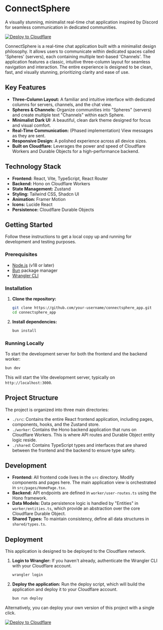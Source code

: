 # ConnectSphere

A visually stunning, minimalist real-time chat application inspired by Discord for seamless communication in dedicated communities.

[![Deploy to Cloudflare](https://deploy.workers.cloudflare.com/button)](https://deploy.workers.cloudflare.com/?url=https://github.com/tommyramelet40-maker/generated-app-20251002-1852)

ConnectSphere is a real-time chat application built with a minimalist design philosophy. It allows users to communicate within dedicated spaces called 'Spheres' (servers), each containing multiple text-based 'Channels'. The application features a classic, intuitive three-column layout for seamless navigation and interaction. The entire experience is designed to be clean, fast, and visually stunning, prioritizing clarity and ease of use.

## Key Features

*   **Three-Column Layout:** A familiar and intuitive interface with dedicated columns for servers, channels, and the chat view.
*   **Spheres & Channels:** Organize communities into "Spheres" (servers) and create multiple text "Channels" within each Sphere.
*   **Minimalist Dark UI:** A beautiful, clean dark theme designed for focus and visual comfort.
*   **Real-Time Communication:** (Phased implementation) View messages as they are sent.
*   **Responsive Design:** A polished experience across all device sizes.
*   **Built on Cloudflare:** Leverages the power and speed of Cloudflare Workers and Durable Objects for a high-performance backend.

## Technology Stack

*   **Frontend:** React, Vite, TypeScript, React Router
*   **Backend:** Hono on Cloudflare Workers
*   **State Management:** Zustand
*   **Styling:** Tailwind CSS, Shadcn UI
*   **Animation:** Framer Motion
*   **Icons:** Lucide React
*   **Persistence:** Cloudflare Durable Objects

## Getting Started

Follow these instructions to get a local copy up and running for development and testing purposes.

### Prerequisites

*   [Node.js](https://nodejs.org/) (v18 or later)
*   [Bun](https://bun.sh/) package manager
*   [Wrangler CLI](https://developers.cloudflare.com/workers/wrangler/install-and-update/)

### Installation

1.  **Clone the repository:**
    ```sh
    git clone https://github.com/your-username/connectsphere_app.git
    cd connectsphere_app
    ```

2.  **Install dependencies:**
    ```sh
    bun install
    ```

### Running Locally

To start the development server for both the frontend and the backend worker:

```sh
bun dev
```

This will start the Vite development server, typically on `http://localhost:3000`.

## Project Structure

The project is organized into three main directories:

*   `./src`: Contains the entire React frontend application, including pages, components, hooks, and the Zustand store.
*   `./worker`: Contains the Hono backend application that runs on Cloudflare Workers. This is where API routes and Durable Object entity logic reside.
*   `./shared`: Contains TypeScript types and interfaces that are shared between the frontend and the backend to ensure type safety.

## Development

*   **Frontend:** All frontend code lives in the `src` directory. Modify components and pages here. The main application view is orchestrated in `src/pages/HomePage.tsx`.
*   **Backend:** API endpoints are defined in `worker/user-routes.ts` using the Hono framework.
*   **Data Models:** Data persistence logic is handled by "Entities" in `worker/entities.ts`, which provide an abstraction over the core Cloudflare Durable Object.
*   **Shared Types:** To maintain consistency, define all data structures in `shared/types.ts`.

## Deployment

This application is designed to be deployed to the Cloudflare network.

1.  **Login to Wrangler:**
    If you haven't already, authenticate the Wrangler CLI with your Cloudflare account.
    ```sh
    wrangler login
    ```

2.  **Deploy the application:**
    Run the deploy script, which will build the application and deploy it to your Cloudflare account.
    ```sh
    bun run deploy
    ```

Alternatively, you can deploy your own version of this project with a single click.

[![Deploy to Cloudflare](https://deploy.workers.cloudflare.com/button)](https://deploy.workers.cloudflare.com/?url=https://github.com/tommyramelet40-maker/generated-app-20251002-1852)
